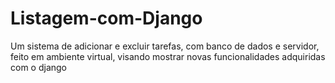 # Listagem-com-Django
Um sistema de adicionar e excluir tarefas, com banco de dados e servidor, feito em ambiente virtual, visando mostrar novas funcionalidades adquiridas com o django
